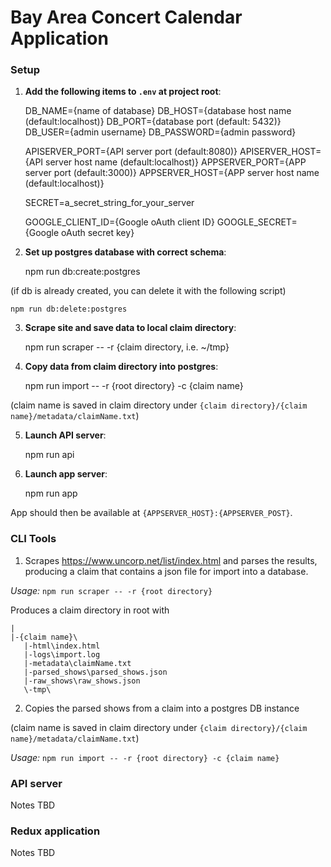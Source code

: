 # Bay Area Concert Calendar Application

### Setup

1) **Add the following items to `.env` at project root**:

    DB_NAME={name of database}
    DB_HOST={database host name (default:localhost)}
    DB_PORT={database port (default: 5432)}
    DB_USER={admin username}
    DB_PASSWORD={admin password}

    APISERVER_PORT={API server port (default:8080)}
    APISERVER_HOST={API server host name (default:localhost)}
    APPSERVER_PORT={APP server port (default:3000)}
    APPSERVER_HOST={APP server host name (default:localhost)}

    SECRET=a_secret_string_for_your_server

    GOOGLE_CLIENT_ID={Google oAuth client ID}
    GOOGLE_SECRET={Google oAuth secret key}

2) **Set up postgres database with correct schema**:

    npm run db:create:postgres

  (if db is already created, you can delete it with the following script)

    npm run db:delete:postgres

3) **Scrape site and save data to local claim directory**:

    npm run scraper -- -r {claim directory, i.e. ~/tmp}

4) **Copy data from claim directory into postgres**:

    npm run import -- -r {root directory} -c {claim name}

  (claim name is saved in claim directory under `{claim directory}/{claim name}/metadata/claimName.txt`)

5) **Launch API server**:

    npm run api

6) **Launch app server**:

    npm run app

App should then be available at `{APPSERVER_HOST}:{APPSERVER_POST}`.

### CLI Tools

1) Scrapes https://www.uncorp.net/list/index.html and parses the results, producing a claim that contains a json file for import into a database.

*Usage:* `npm run scraper -- -r {root directory}`

Produces a claim directory in root with

    |
    |-{claim name}\
       |-html\index.html
       |-logs\import.log
       |-metadata\claimName.txt
       |-parsed_shows\parsed_shows.json
       |-raw_shows\raw_shows.json
       \-tmp\

2) Copies the parsed shows from a claim into a postgres DB instance

(claim name is saved in claim directory under `{claim directory}/{claim name}/metadata/claimName.txt`)

*Usage:* `npm run import -- -r {root directory} -c {claim name}`

### API server

  Notes TBD

### Redux application

  Notes TBD